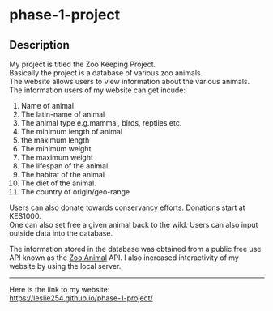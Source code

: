 # phase-1-project
## Description
My project is titled the Zoo Keeping Project.    
Basically the project is a database of various zoo animals.<br>The website allows users to view information about the various animals.<br>The information users of my website can get incude:    
1. Name of animal
2. The latin-name of animal
3. The animal type e.g.mammal, birds, reptiles etc.
4. The minimum length of animal
5. the maximum length
6. The minimum weight 
7. The maximum weight
8. The lifespan of the animal.
9. The habitat of the animal
10. The diet of the animal.
11. The country of origin/geo-range  

Users can also donate towards  conservancy efforts. Donations start at KES1000.<br>One can also set free a given animal back to the wild. Users can also input outside data into the database.

The information stored in the database was obtained from a public free use API known as the [Zoo Animal](https://zoo-animal-api.herokuapp.com/) API. I also increased interactivity of my website by using the local server. 

---
Here is the link to my website:<br> <https://leslie254.github.io/phase-1-project/>




